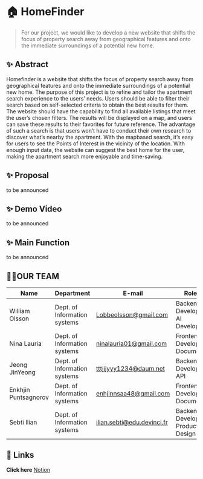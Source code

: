 # 🏠 HomeFinder
> For our project, we would like to develop a new website that shifts the focus of property search away from geographical features and onto the immediate surroundings of a potential new home.
## ✨  Abstract 
Homefinder is a website that shifts the focus of property search away from geographical features and onto the immediate surroundings of a potential new home. The purpose of this project is to refine and tailor the apartment search experience to the users’ needs. Users should be able to filter their search based on self-selected criteria to obtain the best results for them. The website should have the capability to find all available listings that meet the user’s chosen filters. The results will be displayed on a map, and users can save these results to their favorites for future reference. The advantage of such a search is that users won’t have to conduct their own research to discover what’s nearby the apartment. With the mapbased search, it’s easy for users to see the Points of Interest in the vicinity of the location. With enough input data, the website can suggest the best home for the user, making the apartment search more enjoyable and time-saving.
## ✨ Proposal
to be announced
## ✨ Demo Video
to be announced
## ✨ Main Function
to be announced



## 👨‍💻OUR TEAM

| Name                 | Department                | E-mail                         | Role                  |
|----------------------|---------------------------|--------------------------------|------------------------|
| William Olsson       | Dept. of Information systems | Lobbeolsson@gmail.com        |Backend Developer<br>AI Developer|
| Nina Lauria          | Dept. of Information systems | ninalauria01@gmail.com       |Frontend Developer<br>Document |
| Jeong JinYeong       | Dept. of Information systems | tttjjjyyy1234@daum.net        |Backend Developer<br>API |
| Enkhjin Puntsagnorov | Dept. of Information systems | enhjinnsaa48@gmail.com       | Frontend Developer<br>Document|
| Sebti Ilian          | Dept. of Information systems | ilian.sebti@edu.devinci.fr    |Backend Developer<br>Product Design|


## 🔗 Links
**Click here** [Notion](https://www.notion.so/SE-AI-PROJECT-049c1785b9c34c42b0e3df434063abc9)

